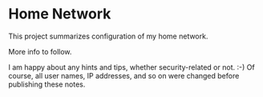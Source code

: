 # Home Network

This project summarizes configuration of my home network.

More info to follow.

I am happy about any hints and tips, whether security-related or not. :-)
Of course, all user names, IP addresses, and so on were changed before publishing these notes. 
